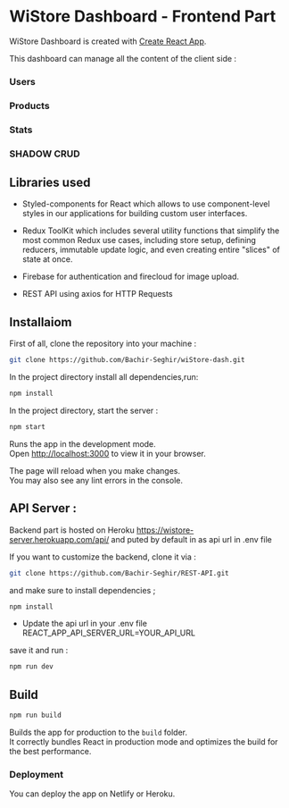 # WiStore Dashboard  - Frontend Part

WiStore Dashboard is created with [Create React App](https://github.com/facebook/create-react-app).

This dashboard can manage all the content of the client side : 

### Users
### Products
### Stats
### SHADOW CRUD

## Libraries used

* Styled-components for React which allows to use component-level styles in our applications for building custom user interfaces.

* Redux ToolKit which includes several utility functions that simplify the most common Redux use cases, including store setup, 
  defining reducers, immutable update logic, and even creating entire "slices" of state at once.
  
* Firebase for authentication and firecloud for image upload.

* REST API using axios for HTTP Requests

## Installaiom

First of all, clone the repository into your machine :

```sh
git clone https://github.com/Bachir-Seghir/wiStore-dash.git
```

In the project directory install all dependencies,run:

```sh
npm install
```

In the project directory, start the server : 

```sh
npm start
```

Runs the app in the development mode.\
Open [http://localhost:3000](http://localhost:3000) to view it in your browser.

The page will reload when you make changes.\
You may also see any lint errors in the console.


## API Server :
Backend part is hosted on Heroku https://wistore-server.herokuapp.com/api/
and puted by default in as api url in .env file 

If you want to customize the backend, clone it via :

```sh
git clone https://github.com/Bachir-Seghir/REST-API.git
```

and make sure to install dependencies ; 

```sh
npm install
```

* Update the api url in your .env file  
REACT_APP_API_SERVER_URL=YOUR_API_URL 

save it and run : 

```sh 
npm run dev
```


## Build 

```sh
npm run build
```

Builds the app for production to the ```build``` folder.\
It correctly bundles React in production mode and optimizes the build for the best performance.



### Deployment

You can deploy the app on Netlify or Heroku. 

